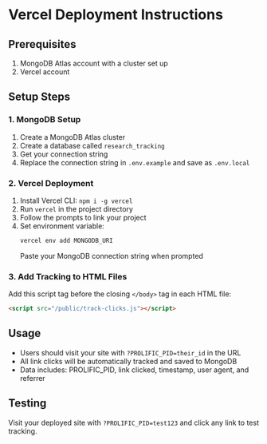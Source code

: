 # Vercel Deployment Instructions

## Prerequisites
1. MongoDB Atlas account with a cluster set up
2. Vercel account

## Setup Steps

### 1. MongoDB Setup
1. Create a MongoDB Atlas cluster
2. Create a database called `research_tracking`
3. Get your connection string
4. Replace the connection string in `.env.example` and save as `.env.local`

### 2. Vercel Deployment
1. Install Vercel CLI: `npm i -g vercel`
2. Run `vercel` in the project directory
3. Follow the prompts to link your project
4. Set environment variable:
   ```bash
   vercel env add MONGODB_URI
   ```
   Paste your MongoDB connection string when prompted

### 3. Add Tracking to HTML Files
Add this script tag before the closing `</body>` tag in each HTML file:
```html
<script src="/public/track-clicks.js"></script>
```

## Usage
- Users should visit your site with `?PROLIFIC_PID=their_id` in the URL
- All link clicks will be automatically tracked and saved to MongoDB
- Data includes: PROLIFIC_PID, link clicked, timestamp, user agent, and referrer

## Testing
Visit your deployed site with `?PROLIFIC_PID=test123` and click any link to test tracking.